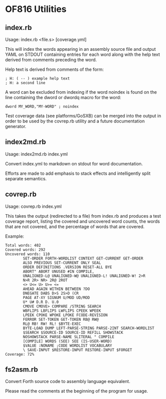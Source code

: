 # OF816 Utilities

## index.rb

Usage: index.rb <file.s> \[coverage.yml]

This will index the words appearing in an assembly source file
and output YAML on STDOUT containing entries for each word along
with the help text derived from comments preceding the word.

Help text is derived from comments of the form:
```
; H: ( -- ) example help text
; H: a second line
```

A word can be excluded from indexing if the word noindex
is found on the line containing the dword or dwordq macro
for the word:
```
dword MY_WORD,"MY-WORD" ; noindex
```

Test coverage data (see platforms/GoSXB) can be merged into
the output in order to be used by the covrep.rb utility and
a future documentation generator.

## index2md.rb

Usage: index2md.rb index.yml

Convert index.yml to markdown on stdout for word documentation.

Efforts are made to add emphasis to stack effects and intelligently
split separate semantics.

## covrep.rb

Usage: covrep.rb index.yml

This takes the output (redirected to a file) from index.rb
and produces a test coverage report, listing the covered and
uncovered word counts, the words that are not covered, and the
percentage of words that are covered.

Example:

```
Total words: 402
Covered words: 292
Uncovered words: 110
        SET-ORDER FORTH-WORDLIST CONTEXT GET-CURRENT GET-ORDER
        ALSO PREVIOUS SET-CURRENT ONLY SEAL
        ORDER DEFINITIONS .VERSION RESET-ALL BYE
        ABORT" ABORT UNUSED #IN COMPILE,
        UNALIGNED-L@ UNALIGNED-W@ UNALIGNED-L! UNALIGNED-W! 2>R
        N>R 2R> NR> 2R@ 2ROT
        <> U<= U> U>= <=
        AHEAD AGAIN WITHIN BETWEEN ?DO
        DNEGATE DABS D>S 2S>D (CR
        PAGE AT-XY SIGNUM U/MOD UD/MOD
        U* U# D.R D. U.0
        CMOVE CMOVE> COMPARE /STRING SEARCH
        WBFLIPS LBFLIPS LWFLIPS CPEEK WPEEK
        LPEEK CPOKE WPOKE LPOKE FCODE-REVISION
        FERROR SET-TOKEN GET-TOKEN RB@ RW@
        RL@ RB! RW! RL! $BYTE-EXEC
        BYTE-LOAD DUMP LEFT-PARSE-STRING PARSE-2INT SEARCH-WORDLIST
        $SEARCH $SOURCE-ID SOURCE-ID REFILL SHOWSTACK
        NOSHOWSTACK PARSE-NAME SLITERAL " COMPILE
        [COMPILE] WORDS (SEE) SEE (IS-USER-WORD)
        $VALUE :NONAME ;CODE WORDLIST VOCABULARY
        \ SAVE-INPUT $RESTORE-INPUT RESTORE-INPUT $FORGET
Coverage: 72%
```

## fs2asm.rb

Convert Forth source code to assembly language equivalent.

Please read the comments at the beginning of the program for usage.


